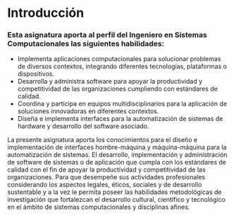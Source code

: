 # Introducción
### Esta asignatura aporta al perfil del Ingeniero en Sistemas Computacionales las siguientes habilidades:

- Implementa aplicaciones computacionales para solucionar problemas de diversos contextos,  integrando diferentes tecnologías, plataformas o dispositivos. 
- Desarrolla y administra software para apoyar la productividad y competitividad de las  organizaciones cumpliendo con estándares de calidad. 
- Coordina y participa en equipos multidisciplinarios para la aplicación de soluciones  innovadoras en diferentes contextos. 
- Diseña e implementa interfaces para la automatización de sistemas de hardware y desarrollo  del software asociado. 

La presente asignatura aporta los conocimientos para el diseño e implementación de interfaces hombre-máquina y máquina-máquina para la automatización de sistemas. El desarrollo, implementación y  administración de software de sistemas o de aplicación que cumpla con los estándares de calidad con  el fin de apoyar la productividad y competitividad de las organizaciones. Para que desempeñe sus actividades profesionales considerando los aspectos legales, éticos, sociales y de desarrollo sustentable y a la vez le permita poseer las habilidades metodológicas de investigación que fortalezcan el desarrollo cultural, científico y tecnológico en el ámbito de sistemas computacionales y disciplinas afines.